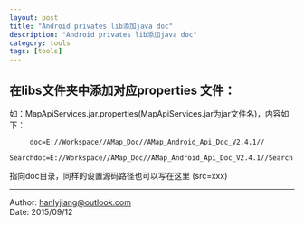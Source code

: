 ```yaml
---
layout: post
title: "Android privates lib添加java doc"
description: "Android privates lib添加java doc"
category: tools
tags: [tools]
---
```



## 在libs文件夹中添加对应properties 文件：      
如：MapApiServices.jar.properties(MapApiServices.jar为jar文件名)，内容如下：    
	
	     doc=E://Workspace//AMap_Doc//AMap_Android_Api_Doc_V2.4.1//
		 Searchdoc=E://Workspace//AMap_Doc//AMap_Android_Api_Doc_V2.4.1//Search
		
指向doc目录，同样的设置源码路径也可以写在这里 (src=xxx)   



***********************
Author: <hanlyjiang@outlook.com>       
Date: 2015/09/12       
